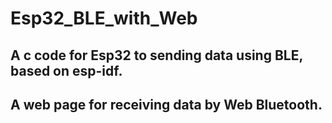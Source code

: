 # Esp32_BLE_with_Web

## A c code for Esp32 to sending data using BLE, based on esp-idf.

## A web page for receiving data by Web Bluetooth.
